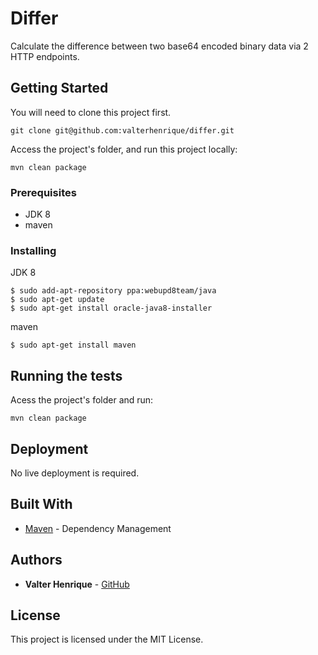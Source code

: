 # Differ

Calculate the difference between two base64 encoded binary data via 2 HTTP endpoints.

## Getting Started

You will need to clone this project first.

```
git clone git@github.com:valterhenrique/differ.git
```

Access the project's folder, and run this project locally: 

```
mvn clean package
```

### Prerequisites

* JDK 8
* maven

### Installing

JDK 8
```
$ sudo add-apt-repository ppa:webupd8team/java
$ sudo apt-get update
$ sudo apt-get install oracle-java8-installer

```

maven

```
$ sudo apt-get install maven
```

## Running the tests

Acess the project's folder and run:

```
mvn clean package
```

## Deployment

No live deployment is required.

## Built With

* [Maven](https://maven.apache.org/) - Dependency Management

## Authors

* **Valter Henrique** - [GitHub](https://github.com/valterhenrique)

## License

This project is licensed under the MIT License.